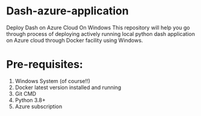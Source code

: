 # Dash-azure-application
Deploy Dash on Azure Cloud On Windows
This repository will help you go through process of deploying actively running local python dash application on Azure cloud through Docker facility using Windows.

# Pre-requisites:
1. Windows System (of course!!)
2. Docker latest version installed and running 
3. Git CMD
4. Python 3.8+
5. Azure subscription
